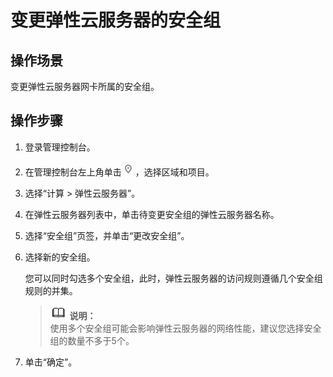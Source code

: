 # 变更弹性云服务器的安全组<a name="SecurityGroup_0006"></a>

## 操作场景<a name="section181956227265"></a>

变更弹性云服务器网卡所属的安全组。

## 操作步骤<a name="section15810103716296"></a>

1.  登录管理控制台。
2.  在管理控制台左上角单击![](figures/icon-region.png)，选择区域和项目。
3.  选择“计算 \> 弹性云服务器”。
4.  在弹性云服务器列表中，单击待变更安全组的弹性云服务器名称。
5.  选择“安全组”页签，并单击“更改安全组”。
6.  选择新的安全组。

    您可以同时勾选多个安全组，此时，弹性云服务器的访问规则遵循几个安全组规则的并集。

    >![](public_sys-resources/icon-note.gif) **说明：**   
    >使用多个安全组可能会影响弹性云服务器的网络性能，建议您选择安全组的数量不多于5个。  

7.  单击“确定”。

